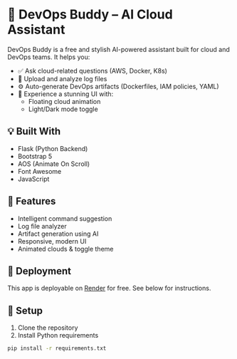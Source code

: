 # 🚀 DevOps Buddy – AI Cloud Assistant

DevOps Buddy is a free and stylish AI-powered assistant built for cloud and DevOps teams. It helps you:

- ✅ Ask cloud-related questions (AWS, Docker, K8s)
- 📁 Upload and analyze log files
- ⚙️ Auto-generate DevOps artifacts (Dockerfiles, IAM policies, YAML)
- 🎨 Experience a stunning UI with:
  - Floating cloud animation
  - Light/Dark mode toggle

## 💡 Built With
- Flask (Python Backend)
- Bootstrap 5
- AOS (Animate On Scroll)
- Font Awesome
- JavaScript

## 📂 Features
- Intelligent command suggestion
- Log file analyzer
- Artifact generation using AI
- Responsive, modern UI
- Animated clouds & toggle theme

## 🚀 Deployment
This app is deployable on [Render](https://render.com) for free. See below for instructions.

## 🔧 Setup

1. Clone the repository
2. Install Python requirements
```bash
pip install -r requirements.txt